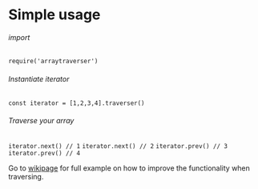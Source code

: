# Simple usage

###### import

`require('arraytraverser')`

###### Instantiate iterator

`const iterator = [1,2,3,4].traverser()`

###### Traverse your array

`iterator.next() // 1`
`iterator.next() // 2`
`iterator.prev() // 3`
`iterator.prev() // 4`

Go to [wikipage](https://github.com/git-solt/arraytraverser/wiki) for full example on how to improve the functionality when traversing.